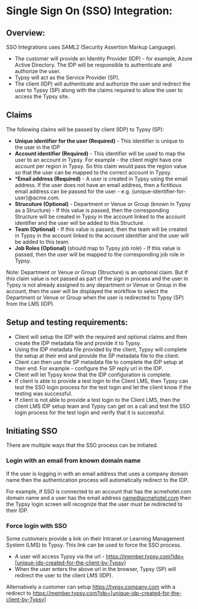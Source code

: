<base target="_blank">

# Single Sign On (SSO) Integration:

## Overview:
SSO Integrations uses SAML2 (Security Assertion Markup Language).

- The customer will provide an Identity Provider (IDP) - for example, Azure Active Directory. The IDP will be responsible to authenticate and authorize the user.
- Typsy will act as the Service Provider (SP).
- The client (IDP) will authenticate and authorize the user and redirect the user to Typsy (SP) along with the claims required to allow the user to access the Typsy site.

## Claims
The following claims will be passed by client (IDP) to Typsy (SP): 

- **Unique identifier for the user (Required)** - This identifier is unique to the user in the IDP
- **Account identifier (Required)** - This identifier will be used to map the user to an account in Typsy. For example - the client might have one account per region in Typsy. So this claim would pass the region value so that the user can be mapped to the correct account in Typsy.
- ***Email address (Required)** - A user is created in Typsy using the email address. If the user does not have an email address, then a fictitious email address can be passed for the user - e.g. {unique-identifier-for-user}@acme.com.
- **Strucuture (Optional)** - Department or Venue or Group (known in Typsy as a Structure) - If this value is passed, then the corresponding Structure will be created in Typsy in the account linked to the account identifier and the user will be added to this Structure.
- **Team (Optional)** - If this value is passed, then the team will be created in Typsy in the account linked to the account identifier and the user will be added to this team.
- **Job Roles (Optional)** (should map to Typsy job role) - If this value is passed, then the user will be mapped to the corresponding job role in Typsy.

Note: Department or Venue or Group (Structure) is an optional claim. But if this claim value is not passed as part of the sign in process and the user in Typsy is not already assigned to any department or Venue or Group in the account, then the user will be displayed the workflow to select the Department or Venue or Group when the user is redirected to Typsy (SP) from the LMS (IDP).
   
## Setup and testing requirements:
- Client will setup the IDP with the required and optional claims and then create the IDP metadata file and provide it to Typsy.
- Using the IDP metadata file provided by the client, Typsy will complete the setup at their end and provide the SP metadata file to the client.
- Client can then use the SP metadata file to complete the IDP setup at their end. For example - configure the SP reply url in the IDP.
- Client will let Typsy know that the IDP configuration is complete.
- If client is able to provide a test login to the Client LMS, then Typsy can test the SSO login process for the test login and let the client know if the testing was successful.
- If client is not able to provide a test login to the Client LMS, then the client LMS IDP setup team and Typsy can get on a call and test the SSO login process for the test login and verify that it is successful.

## Initiating SSO
There are multiple ways that the SSO process can be initiated.

### Login with an email from known domain name
If the user is logging in with an email address that uses a company domain name then the authentication process will automatically redirect to the IDP.

For example, if SSO is connected to an account that has the acmehotel.com domain name and a user has the email address name@acmehotel.com then the Typsy login screen will recognize that the user must be redirected to their IDP.

### Force login with SSO
Some customers provide a link on their Intranet or Learning Management System (LMS) to Typsy.  This link can be used to force the SSO process.

- A user will access Typsy via the url - https://member.typsy.com?idp=[unique-idp-created-for-the-client-by-Typsy]
- When the user enters the above url in the browser, Typsy (SP) will redirect the user to the client LMS (IDP).

Alternatively a customer can setup https://typsy.company.com with a redirect to https://member.typsy.com?idp=[unique-idp-created-for-the-client-by-Typsy]
